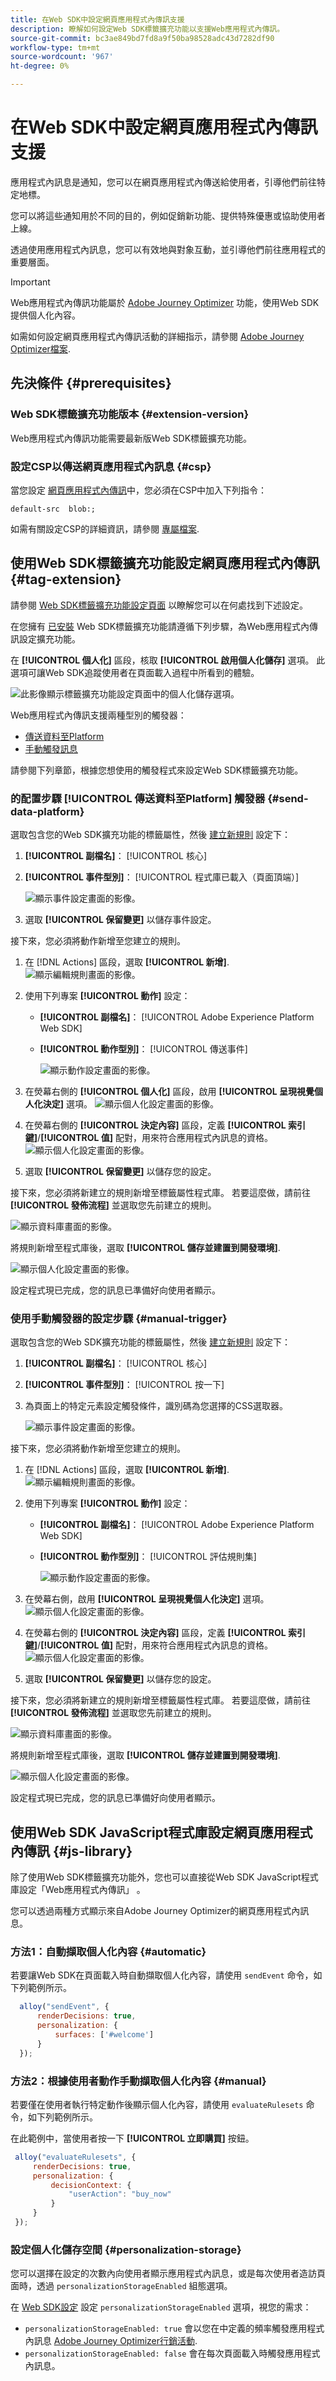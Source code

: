 ```yaml
---
title: 在Web SDK中設定網頁應用程式內傳訊支援
description: 瞭解如何設定Web SDK標籤擴充功能以支援Web應用程式內傳訊。
source-git-commit: bc3ae849bd7fd8a9f50ba98528adc43d7282df90
workflow-type: tm+mt
source-wordcount: '967'
ht-degree: 0%

---
```



# 在Web SDK中設定網頁應用程式內傳訊支援

應用程式內訊息是通知，您可以在網頁應用程式內傳送給使用者，引導他們前往特定地標。

您可以將這些通知用於不同的目的，例如促銷新功能、提供特殊優惠或協助使用者上線。

透過使用應用程式內訊息，您可以有效地與對象互動，並引導他們前往應用程式的重要層面。

>[!IMPORTANT]
>
>Web應用程式內傳訊功能屬於 [Adobe Journey Optimizer](https://experienceleague.adobe.com/docs/journey-optimizer/using/ajo-home.html) 功能，使用Web SDK提供個人化內容。
>
>如需如何設定網頁應用程式內傳訊活動的詳細指示，請參閱 [Adobe Journey Optimizer檔案](https://experienceleague.adobe.com/docs/journey-optimizer/using/in-app/create-in-app-web.html).


## 先決條件 {#prerequisites}

### Web SDK標籤擴充功能版本 {#extension-version}

Web應用程式內傳訊功能需要最新版Web SDK標籤擴充功能。

### 設定CSP以傳送網頁應用程式內訊息 {#csp}

當您設定 [網頁應用程式內傳訊](../personalization/web-in-app-messaging.md)中，您必須在CSP中加入下列指令：

```
default-src  blob:;
```

如需有關設定CSP的詳細資訊，請參閱 [專屬檔案](../use-cases/configuring-a-csp.md).

## 使用Web SDK標籤擴充功能設定網頁應用程式內傳訊 {#tag-extension}

請參閱 [Web SDK標籤擴充功能設定頁面](../../tags/extensions/client/web-sdk/web-sdk-extension-configuration.md) 以瞭解您可以在何處找到下述設定。

在您擁有 [已安裝](../../tags/extensions/client/web-sdk/web-sdk-extension-configuration.md#install-the-web-sdk-tag-extension) Web SDK標籤擴充功能請遵循下列步驟，為Web應用程式內傳訊設定擴充功能。

在 **[!UICONTROL 個人化]** 區段，核取 **[!UICONTROL 啟用個人化儲存]** 選項。 此選項可讓Web SDK追蹤使用者在頁面載入過程中所看到的體驗。

![此影像顯示標籤擴充功能設定頁面中的個人化儲存選項。](assets/web-in-app-messaging/enable-personalization-storage.png)


Web應用程式內傳訊支援兩種型別的觸發器：

* [傳送資料至Platform](#send-data-platform)
* [手動觸發訊息](#manual-trigger)

請參閱下列章節，根據您想使用的觸發程式來設定Web SDK標籤擴充功能。

### 的配置步驟 **[!UICONTROL 傳送資料至Platform]** 觸發器 {#send-data-platform}

選取包含您的Web SDK擴充功能的標籤屬性，然後 [建立新規則](../../tags/ui/managing-resources/rules.md##create-a-rule) 設定下：

1. **[!UICONTROL 副檔名]**： [!UICONTROL 核心]
2. **[!UICONTROL 事件型別]**： [!UICONTROL 程式庫已載入（頁面頂端）]

   ![顯示事件設定畫面的影像。](assets/web-in-app-messaging/rule-configuration.png)

3. 選取 **[!UICONTROL 保留變更]** 以儲存事件設定。

接下來，您必須將動作新增至您建立的規則。

1. 在 [!DNL Actions] 區段，選取 **[!UICONTROL 新增]**.
   ![顯示編輯規則畫面的影像。](assets/web-in-app-messaging/add-action.png)

2. 使用下列專案 **[!UICONTROL 動作]** 設定：
   * **[!UICONTROL 副檔名]**： [!UICONTROL Adobe Experience Platform Web SDK]
   * **[!UICONTROL 動作型別]**： [!UICONTROL 傳送事件]

     ![顯示動作設定畫面的影像。](assets/web-in-app-messaging/action-configuration.png)

3. 在熒幕右側的 **[!UICONTROL 個人化]** 區段，啟用 **[!UICONTROL 呈現視覺個人化決定]** 選項。
   ![顯示個人化設定畫面的影像。](assets/web-in-app-messaging/render-visual-personalization.png)

4. 在熒幕右側的 **[!UICONTROL 決定內容]** 區段，定義 **[!UICONTROL 索引鍵]**/**[!UICONTROL 值]** 配對，用來符合應用程式內訊息的資格。
   ![顯示個人化設定畫面的影像。](assets/web-in-app-messaging/decision-context.png)

5. 選取 **[!UICONTROL 保留變更]** 以儲存您的設定。


接下來，您必須將新建立的規則新增至標籤屬性程式庫。 若要這麼做，請前往 **[!UICONTROL 發佈流程]** 並選取您先前建立的規則。

![顯示資料庫畫面的影像。](assets/web-in-app-messaging/add-rule-to-library.png)

將規則新增至程式庫後，選取 **[!UICONTROL 儲存並建置到開發環境]**.

![顯示個人化設定畫面的影像。](assets/web-in-app-messaging/publish-flow.png)

設定程式現已完成，您的訊息已準備好向使用者顯示。

### 使用手動觸發器的設定步驟 {#manual-trigger}

選取包含您的Web SDK擴充功能的標籤屬性，然後 [建立新規則](../../tags/ui/managing-resources/rules.md##create-a-rule) 設定下：

1. **[!UICONTROL 副檔名]**： [!UICONTROL 核心]
2. **[!UICONTROL 事件型別]**： [!UICONTROL 按一下]
3. 為頁面上的特定元素設定觸發條件，識別碼為您選擇的CSS選取器。

   ![顯示事件設定畫面的影像。](assets/web-in-app-messaging/event-configuration-manual.png)


接下來，您必須將動作新增至您建立的規則。

1. 在 [!DNL Actions] 區段，選取 **[!UICONTROL 新增]**.
   ![顯示編輯規則畫面的影像。](assets/web-in-app-messaging/add-action.png)

2. 使用下列專案 **[!UICONTROL 動作]** 設定：
   * **[!UICONTROL 副檔名]**： [!UICONTROL Adobe Experience Platform Web SDK]
   * **[!UICONTROL 動作型別]**： [!UICONTROL 評估規則集]

     ![顯示動作設定畫面的影像。](assets/web-in-app-messaging/manual-trigger-action.png)

3. 在熒幕右側，啟用 **[!UICONTROL 呈現視覺個人化決定]** 選項。
   ![顯示個人化設定畫面的影像。](assets/web-in-app-messaging/manual-trigger-render.png)


4. 在熒幕右側的 **[!UICONTROL 決定內容]** 區段，定義 **[!UICONTROL 索引鍵]**/**[!UICONTROL 值]** 配對，用來符合應用程式內訊息的資格。
   ![顯示個人化設定畫面的影像。](assets/web-in-app-messaging/manual-trigger-decision-context.png)

5. 選取 **[!UICONTROL 保留變更]** 以儲存您的設定。

接下來，您必須將新建立的規則新增至標籤屬性程式庫。 若要這麼做，請前往 **[!UICONTROL 發佈流程]** 並選取您先前建立的規則。

![顯示資料庫畫面的影像。](assets/web-in-app-messaging/add-rule-to-library.png)

將規則新增至程式庫後，選取 **[!UICONTROL 儲存並建置到開發環境]**.

![顯示個人化設定畫面的影像。](assets/web-in-app-messaging/publish-flow.png)

設定程式現已完成，您的訊息已準備好向使用者顯示。

## 使用Web SDK JavaScript程式庫設定網頁應用程式內傳訊 {#js-library}

除了使用Web SDK標籤擴充功能外，您也可以直接從Web SDK JavaScript程式庫設定「Web應用程式內傳訊」 。



您可以透過兩種方式顯示來自Adobe Journey Optimizer的網頁應用程式內訊息。

### 方法1：自動擷取個人化內容 {#automatic}

若要讓Web SDK在頁面載入時自動擷取個人化內容，請使用 `sendEvent` 命令，如下列範例所示。

```js
  alloy("sendEvent", {
      renderDecisions: true,
      personalization: {
          surfaces: ['#welcome']
      }
  });
```

### 方法2：根據使用者動作手動擷取個人化內容 {#manual}

若要僅在使用者執行特定動作後顯示個人化內容，請使用 `evaluateRulesets` 命令，如下列範例所示。

在此範例中，當使用者按一下 **[!UICONTROL 立即購買]** 按鈕。

```js
 alloy("evaluateRulesets", {
     renderDecisions: true,
     personalization: {
         decisionContext: {
             "userAction": "buy_now"
         }
     }
 });
```

### 設定個人化儲存空間 {#personalization-storage}

您可以選擇在設定的次數內向使用者顯示應用程式內訊息，或是每次使用者造訪頁面時，透過 `personalizationStorageEnabled` 組態選項。

在 [Web SDK設定](../commands/configure/overview.md) 設定 `personalizationStorageEnabled` 選項，視您的需求：

* `personalizationStorageEnabled: true` 會以您在中定義的頻率觸發應用程式內訊息 [Adobe Journey Optimizer行銷活動](https://experienceleague.adobe.com/docs/journey-optimizer/using/in-app/create-in-app-web.html#configure-inapp).
* `personalizationStorageEnabled: false` 會在每次頁面載入時觸發應用程式內訊息。